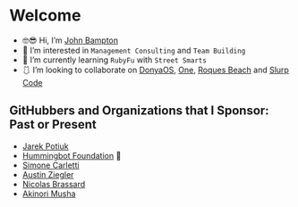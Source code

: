 # Welcome

- 🤓😎 Hi, I’m [John Bampton](https://github.com/jbampton)
- 💼 I’m interested in `Management Consulting` and `Team Building`
- 💎 I’m currently learning `RubyFu` with `Street Smarts`
- 🩱 I’m looking to collaborate on [DonyaOS](https://github.com/DonyaOS),
  [One](https://github.com/One-Language), [Roques Beach](https://github.com/RoquesBeach) and [Slurp Code](https://github.com/slurpcode)

## GitHubbers and Organizations that I Sponsor: Past or Present

- [Jarek Potiuk](https://github.com/potiuk)
- [Hummingbot Foundation](https://github.com/hummingbot) 🏢
- [Simone Carletti](https://github.com/weppos)
- [Austin Ziegler](https://github.com/halostatue)
- [Nicolas Brassard](https://github.com/nitriques)
- [Akinori Musha ](https://github.com/knu)
